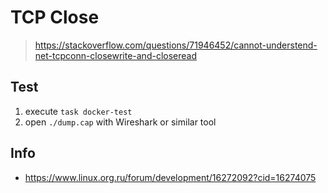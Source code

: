 # TCP Close

> https://stackoverflow.com/questions/71946452/cannot-understend-net-tcpconn-closewrite-and-closeread

## Test

1. execute `task docker-test`
2. open `./dump.cap` with Wireshark or similar tool

## Info 

* https://www.linux.org.ru/forum/development/16272092?cid=16274075